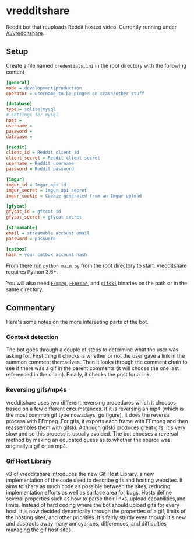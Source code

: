 # vredditshare

Reddit bot that reuploads Reddit hosted video. Currently running under [/u/vredditshare](https://reddit.com/user/vredditshare).

## Setup

Create a file named `credentials.ini` in the root directory with the following content

```ini
[general]
mode = development|production
operator = username to be pinged on crash/other stuff

[database]
type = sqlite|mysql
# Settings for mysql
host = 
username =
password = 
database =

[reddit]
client_id = Reddit client id
client_secret = Reddit client secret
username = Reddit username
password = Reddit password

[imgur]
imgur_id = Imgur api id
imgur_secret = Imgur api secret
imgur_cookie = Cookie generated from an Imgur upload

[gfycat]
gfycat_id = gftcat id
gfycat_secret = gfycat secret

[streamable]
email = streamable account email
password = password

[catbox]
hash = your catbox account hash

```

From there run `python main.py` from the root directory to start. vredditshare requires Python 3.6+.

You will also need [`FFmpeg`](http://ffmpeg.org/), [`FFprobe`](http://ffmpeg.org/), and [`gifski`](https://gif.ski/) 
binaries on the path or in the same directory. 

## Commentary

Here's some notes on the more interesting parts of the bot.

### Context detection

The bot goes through a couple of steps to determine what the user was asking for. First thing it checks is whether or 
not the user gave a link in the summon comment themselves. Then it looks through the comment chain to see if there was 
a gif in the parent comments (it will choose the one last referenced in the chain). Finally, it checks the post for a
link. 

### Reversing gifs/mp4s

vredditshare uses two different reversing procedures which it chooses based on a few different circumstances. If it 
is reversing an mp4 (which is the most common gif type nowadays, go figure), it does the reversal process with FFmpeg. 
For gifs, it exports each frame with FFmpeg and then reassembles them with gifski. Although gifski produces great gifs, 
it's very slow and so this process is usually avoided. The bot chooses a reversal method by making an educated guess 
as to whether the source was originally a gif or an mp4. 

### Gif Host Library

v3 of vredditshare introduces the new Gif Host Library, a new implementation of the code used to describe gifs and 
hosting websites. It aims to share as much code as possible between the sites, reducing implementation efforts as well 
as surface area for bugs. Hosts define several properties such as how to parse their links, upload capabilities,and 
limits. Instead of hard coding where the bot should upload gifs for every host, it is now decided dynamically through 
the properties of a gif, limits of the hosting sites, and other priorities. It's fairly sturdy even though it's new 
and abstracts away many annoyances, differences, and difficulties managing the gif host sites.
